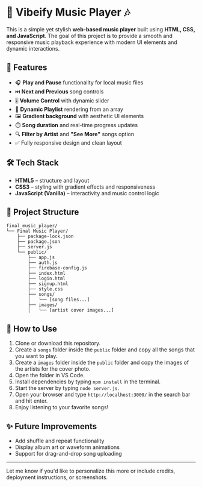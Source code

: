 # 🎵 Vibeify Music Player 🎶

This is a simple yet stylish **web-based music player** built using **HTML, CSS, and JavaScript**. The goal of this project is to provide a smooth and responsive music playback experience with modern UI elements and dynamic interactions.

## 🚀 Features

* 🎧 **Play and Pause** functionality for local music files
* ⏭️ **Next and Previous** song controls
* 🎚️ **Volume Control** with dynamic slider
* 📃 **Dynamic Playlist** rendering from an array
* 🖼️ **Gradient background** with aesthetic UI elements
* ⏱️ **Song duration** and real-time progress updates
* 🔍 **Filter by Artist** and **"See More"** songs option
* ✅ Fully responsive design and clean layout

## 🛠️ Tech Stack

* **HTML5** – structure and layout
* **CSS3** – styling with gradient effects and responsiveness
* **JavaScript (Vanilla)** – interactivity and music control logic

## 📁 Project Structure

```
final_music_player/
└── Final Music Player/
    ├── package-lock.json
    ├── package.json
    ├── server.js
    └── public/
        ├── app.js
        ├── auth.js
        ├── firebase-config.js
        ├── index.html
        ├── login.html
        ├── signup.html
        ├── style.css
        ├── songs/
        │   └── [song files...]
        ├── images/
        │   └── [artist cover images...]
```

## 🎯 How to Use

1. Clone or download this repository.
2. Create a `songs` folder inside the `public` folder and copy all the songs that you want to play.
3. Create a `images` folder inside the `public` folder and copy the images of the artists for the cover photo.
4. Open the folder in VS Code.
5. Install dependencies by typing `npm install` in the terminal.
6. Start the server by typing `node server.js`.
7. Open your browser and type `http://localhost:3000/` in the search bar and hit enter.
8. Enjoy listening to your favorite songs!

## ✨ Future Improvements

* Add shuffle and repeat functionality
* Display album art or waveform animations
* Support for drag-and-drop song uploading

---

Let me know if you'd like to personalize this more or include credits, deployment instructions, or screenshots.

